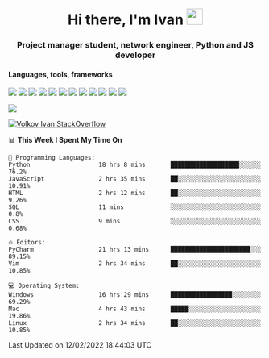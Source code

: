 <h1 align="center">Hi there, I'm Ivan <img src="https://github.com/blackcater/blackcater/blob/main/images/Hi.gif" height="32"></h1>
<h3 align="center">Project manager student, network engineer, Python and JS developer</h3>

<h4>Languages, tools, frameworks</h5>
<p float="left">
<img src="https://img.shields.io/badge/python-3670A0?style=for-the-badge&logo=python&logoColor=ffdd54">
<img src="https://img.shields.io/badge/django-%23092E20.svg?style=for-the-badge&logo=django&logoColor=white">
<img src="https://img.shields.io/badge/postgres-%23316192.svg?style=for-the-badge&logo=postgresql&logoColor=white">
<img src="https://img.shields.io/badge/pycharm-143?style=for-the-badge&logo=pycharm&logoColor=black&color=black&labelColor=green">
<img src="https://img.shields.io/badge/VIM-%2311AB00.svg?style=for-the-badge&logo=vim&logoColor=white">
<img src="https://img.shields.io/badge/Debian-D70A53?style=for-the-badge&logo=debian&logoColor=white">
<img src="https://img.shields.io/badge/Fedora-294172?style=for-the-badge&logo=fedora&logoColor=white">
<img src="https://img.shields.io/badge/mac%20os-000000?style=for-the-badge&logo=macos&logoColor=F0F0F0">
<img src="https://img.shields.io/badge/jira-%230A0FFF.svg?style=for-the-badge&logo=jira&logoColor=white">
<img src="https://img.shields.io/badge/Notion-%23000000.svg?style=for-the-badge&logo=notion&logoColor=white">
<img src="https://img.shields.io/badge/nginx-%23009639.svg?style=for-the-badge&logo=nginx&logoColor=white">
<img src="ttps://img.shields.io/badge/git-%23F05033.svg?style=for-the-badge&logo=git&logoColor=white">
 </p>
 <img src="https://www.codewars.com/users/1interceptor3/badges/large">
 
 [![Volkov Ivan StackOverflow](https://github-readme-stackoverflow.vercel.app/?userID=18140559&layout=compact&theme=dark)](https://stackoverflow.com/users/18140559/volkov-ivan)

<!--START_SECTION:waka-->
📊 **This Week I Spent My Time On** 

```text
💬 Programming Languages: 
Python                   18 hrs 8 mins       ███████████████████░░░░░░   76.2% 
JavaScript               2 hrs 35 mins       ██░░░░░░░░░░░░░░░░░░░░░░░   10.91% 
HTML                     2 hrs 12 mins       ██░░░░░░░░░░░░░░░░░░░░░░░   9.26% 
SQL                      11 mins             ░░░░░░░░░░░░░░░░░░░░░░░░░   0.8% 
CSS                      9 mins              ░░░░░░░░░░░░░░░░░░░░░░░░░   0.68%

🔥 Editors: 
PyCharm                  21 hrs 13 mins      ██████████████████████░░░   89.15% 
Vim                      2 hrs 34 mins       ██░░░░░░░░░░░░░░░░░░░░░░░   10.85%

💻 Operating System: 
Windows                  16 hrs 29 mins      █████████████████░░░░░░░░   69.29% 
Mac                      4 hrs 43 mins       █████░░░░░░░░░░░░░░░░░░░░   19.86% 
Linux                    2 hrs 34 mins       ██░░░░░░░░░░░░░░░░░░░░░░░   10.85%

```


 Last Updated on 12/02/2022 18:44:03 UTC
<!--END_SECTION:waka-->
